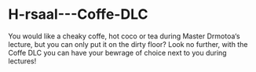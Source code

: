 # H-rsaal---Coffe-DLC
You would like a cheaky coffe, hot coco or tea during Master Drmotoa‘s lecture, but you can only put it on the dirty floor? Look no further, with the Coffe DLC you can have your bewrage of choice next to you during lectures!
